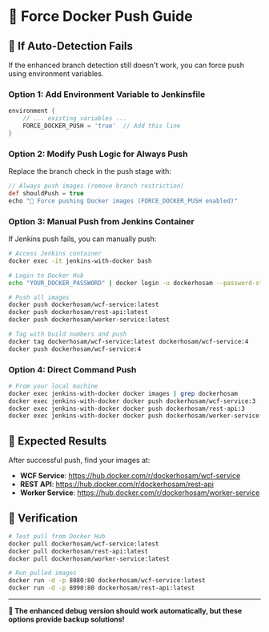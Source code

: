 # 🚀 Force Docker Push Guide

## 🎯 If Auto-Detection Fails

If the enhanced branch detection still doesn't work, you can force push using environment variables.

### **Option 1: Add Environment Variable to Jenkinsfile**

```groovy
environment {
    // ... existing variables ...
    FORCE_DOCKER_PUSH = 'true'  // Add this line
}
```

### **Option 2: Modify Push Logic for Always Push**

Replace the branch check in the push stage with:

```groovy
// Always push images (remove branch restriction)
def shouldPush = true
echo "🚀 Force pushing Docker images (FORCE_DOCKER_PUSH enabled)"
```

### **Option 3: Manual Push from Jenkins Container**

If Jenkins push fails, you can manually push:

```bash
# Access Jenkins container
docker exec -it jenkins-with-docker bash

# Login to Docker Hub
echo "YOUR_DOCKER_PASSWORD" | docker login -u dockerhosam --password-stdin

# Push all images
docker push dockerhosam/wcf-service:latest
docker push dockerhosam/rest-api:latest 
docker push dockerhosam/worker-service:latest

# Tag with build numbers and push
docker tag dockerhosam/wcf-service:latest dockerhosam/wcf-service:4
docker push dockerhosam/wcf-service:4
```

### **Option 4: Direct Command Push**

```bash
# From your local machine
docker exec jenkins-with-docker docker images | grep dockerhosam
docker exec jenkins-with-docker docker push dockerhosam/wcf-service:3
docker exec jenkins-with-docker docker push dockerhosam/rest-api:3
docker exec jenkins-with-docker docker push dockerhosam/worker-service:3
```

## 🎯 Expected Results

After successful push, find your images at:

- **WCF Service**: https://hub.docker.com/r/dockerhosam/wcf-service
- **REST API**: https://hub.docker.com/r/dockerhosam/rest-api
- **Worker Service**: https://hub.docker.com/r/dockerhosam/worker-service

## 🔧 Verification

```bash
# Test pull from Docker Hub
docker pull dockerhosam/wcf-service:latest
docker pull dockerhosam/rest-api:latest
docker pull dockerhosam/worker-service:latest

# Run pulled images
docker run -d -p 8080:80 dockerhosam/wcf-service:latest
docker run -d -p 8090:80 dockerhosam/rest-api:latest
```

---

**🎯 The enhanced debug version should work automatically, but these options provide backup solutions!** 